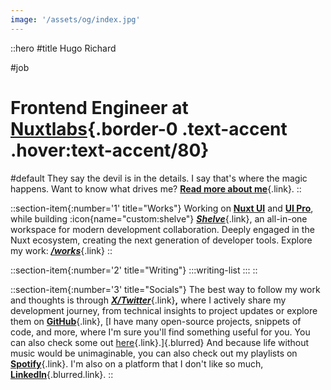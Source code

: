```yaml
---
image: '/assets/og/index.jpg'
---
```


::hero
#title
Hugo Richard

#job
# Frontend Engineer at [Nuxtlabs](https://nuxtlabs.com){.border-0 .text-accent .hover:text-accent/80}

#default
They say the devil is in the details. I say that's where the magic happens. Want to know what drives me? [**Read more about me**](/about){.link}.
::

::section-item{:number='1' title="Works"}
Working on [**Nuxt UI**](https://ui3.nuxt.dev/getting-started) and [**UI Pro**](https://ui3.nuxt.dev/getting-started), while building :icon{name="custom:shelve"} [***Shelve***](https://shelve.cloud){.link}, an all-in-one workspace for modern development collaboration. Deeply engaged in the Nuxt ecosystem, creating the next generation of developer tools. Explore my work: [***/works***](/works){.link}
::

::section-item{:number='2' title="Writing"}
  :::writing-list
  :::
::

::section-item{:number='3' title="Socials"}
The best way to follow my work and thoughts is through [***X/Twitter***](https://dub.sh/hrcd-x){.link}**,** where I actively share my development journey, from technical insights to project updates or explore them on [**GitHub**](https://git.new/hugorcd){.link}, [I have many open-source projects, snippets of code, and more, where I'm sure you'll find something useful for you. You can also check some out [here](/playground){.link}.]{.blurred} And because life without music would be unimaginable, you can also check out my playlists on [**Spotify**](https://spti.fi/HugoRCD){.link}. I'm also on a platform that I don't like so much, [**LinkedIn**](https://dub.sh/hrcd-linkedin){.blurred.link}.
::
